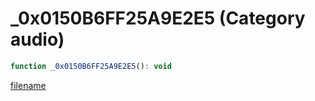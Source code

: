 # _0x0150B6FF25A9E2E5 (Category audio)

```js
function _0x0150B6FF25A9E2E5(): void
```

[filename](_0x0150B6FF25A9E2E5_m.md ':include')